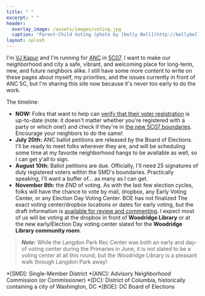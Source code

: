 ```yaml
---
title: " "
excerpt: " "
header:
  overlay_image: /assets/images/voting.jpg
  caption: "Parent-Child Voting (photo by [Kelly Bell](http://kellybellphotography.com))"
layout: splash
---
```

I'm [VJ Kapur](/vj/) and I'm running for [ANC](/ancs/) in [5C07](/5c07/). I want to make our neighborhood and city a safe, vibrant, and welcoming place for long-term, new, and future neighbors alike. I still have some more content to write on these pages about myself, my priorities, and the issues currently in front of ANC 5C, but I'm sharing this site now because it's never too early to do the work.

The timeline:
- **NOW:** Folks that want to help can [verify that their voter registration](https://www.dcboe.org/Voters/Register-To-Vote/Check-Voter-Registration-Status) is up-to-date (note: it doesn't matter whether you're registered with a party or which one!) and check if they're in [the new 5C07 boundaries](/5c07/). Encourage your neighbors to do the same!
- **July 20th:** ANC ballot petitions are released by the Board of Elections. I'll be ready to meet folks wherever they are, and will be scheduling some time at my favorite neighborhood hangs to be available as well, so I can get y'all to sign.
- **August 10th:** Ballot petitions are due. Officially, I'll need 25 signatures of duly registered voters within the SMD's boundaries. Practically speaking, I'll want a buffer of... as many as I can get.
- **November 8th:** the *END* of voting. As with the last few election cycles, folks will have the chance to vote by mail, dropbox, any Early Voting Center, or any Election Day Voting Center. BOE has not finalized The exact voting center/dropbox locations or dates for early voting, but the draft information is [available for review and commenting](https://www.dcboe.org/Elections/2022-Elections). I expect most of us will be voting at the dropbox in front of **Woodridge Library** or at the new early/Election Day voting center slated for the **Woodridge Library community room**.

>_**Note:**_ While the Langdon Park Rec Center was both an early and day-of voting center during the Primaries in June, it is not slated to be a voting center at all this round, but the Woodridge Library is a pleasant walk through Langdon Park away!

*[SMD]: Single-Member District
*[ANC]: Advisory Neighborhood Commission (or Commissioner)
*[DC]: District of Columbia, historically containing a city of Washington, DC
*[BOE]: DC Board of Elections
